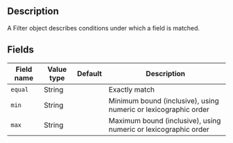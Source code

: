 ## Description

A Filter object describes conditions under which a field is matched.

## Fields

Field name | Value type | Default | Description
-----------|------------|---------|------------
`equal` | String |  | Exactly match |
`min`   | String | | Minimum bound (inclusive), using numeric or lexicographic order |
`max`   | String | | Maximum bound (inclusive), using numeric or lexicographic order |
